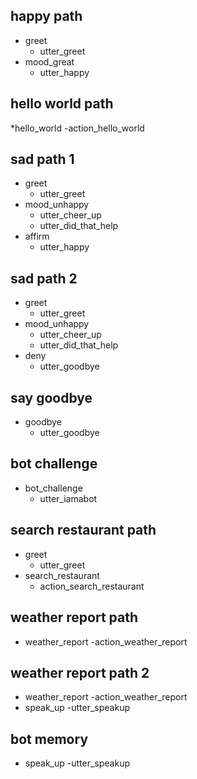 ## happy path
* greet
  - utter_greet
* mood_great
  - utter_happy

## hello world path
*hello_world
  -action_hello_world
  
  
## sad path 1
* greet
  - utter_greet
* mood_unhappy
  - utter_cheer_up
  - utter_did_that_help
* affirm
  - utter_happy

## sad path 2
* greet
  - utter_greet
* mood_unhappy
  - utter_cheer_up
  - utter_did_that_help
* deny
  - utter_goodbye

## say goodbye
* goodbye
  - utter_goodbye

## bot challenge
* bot_challenge
  - utter_iamabot

## search restaurant path
* greet
  - utter_greet 
* search_restaurant
  - action_search_restaurant
  
## weather report path
* weather_report
  -action_weather_report  

## weather report path 2
* weather_report
  -action_weather_report
* speak_up
  -utter_speakup

## bot memory 
* speak_up
  -utter_speakup